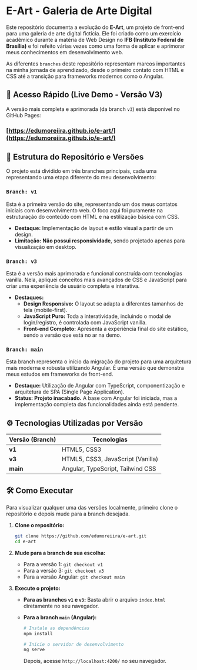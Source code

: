 # E-Art - Galeria de Arte Digital

Este repositório documenta a evolução do **E-Art**, um projeto de front-end para uma galeria de arte digital fictícia. Ele foi criado como um exercício acadêmico durante a matéria de Web Design no **IFB (Instituto Federal de Brasília)** e foi refeito várias vezes como uma forma de aplicar e aprimorar meus conhecimentos em desenvolvimento web.

As diferentes `branches` deste repositório representam marcos importantes na minha jornada de aprendizado, desde o primeiro contato com HTML e CSS até a transição para frameworks modernos como o Angular.

## 🚀 Acesso Rápido (Live Demo - Versão V3)

A versão mais completa e aprimorada (da branch `v3`) está disponível no GitHub Pages:

### **[https://edumoreiira.github.io/e-art/](https://edumoreiira.github.io/e-art/)**

## 🌳 Estrutura do Repositório e Versões

O projeto está dividido em três branches principais, cada uma representando uma etapa diferente do meu desenvolvimento:

### `Branch: v1`

Esta é a primeira versão do site, representando um dos meus contatos iniciais com desenvolvimento web. O foco aqui foi puramente na estruturação do conteúdo com HTML e na estilização básica com CSS.

  - **Destaque:** Implementação de layout e estilo visual a partir de um design.
  - **Limitação:** **Não possui responsividade**, sendo projetado apenas para visualização em desktop.

### `Branch: v3`

Esta é a versão mais aprimorada e funcional construída com tecnologias vanilla. Nela, apliquei conceitos mais avançados de CSS e JavaScript para criar uma experiência de usuário completa e interativa.

  - **Destaques:**
      - **Design Responsivo:** O layout se adapta a diferentes tamanhos de tela (mobile-first).
      - **JavaScript Puro:** Toda a interatividade, incluindo o modal de login/registro, é controlada com JavaScript vanilla.
      - **Front-end Completo:** Apresenta a experiência final do site estático, sendo a versão que está no ar na demo.

### `Branch: main`

Esta branch representa o início da migração do projeto para uma arquitetura mais moderna e robusta utilizando Angular. É uma versão que demonstra meus estudos em frameworks de front-end.

  - **Destaque:** Utilização de Angular com TypeScript, componentização e arquitetura de SPA (Single Page Application).
  - **Status:** **Projeto inacabado.** A base com Angular foi iniciada, mas a implementação completa das funcionalidades ainda está pendente.

## ⚙️ Tecnologias Utilizadas por Versão

| Versão (Branch) | Tecnologias                               |
| ----------------| ----------------------------------------- |
| **v1** | HTML5, CSS3                               |
| **v3** | HTML5, CSS3, JavaScript (Vanilla)         |
| **main** | Angular, TypeScript, Tailwind CSS         |

## 🛠️ Como Executar

Para visualizar qualquer uma das versões localmente, primeiro clone o repositório e depois mude para a branch desejada.

1.  **Clone o repositório:**

    ```bash
    git clone https://github.com/edumoreiira/e-art.git
    cd e-art
    ```

2.  **Mude para a branch de sua escolha:**

      - Para a versão 1: `git checkout v1`
      - Para a versão 3: `git checkout v3`
      - Para a versão Angular: `git checkout main`

3.  **Execute o projeto:**

      - **Para as branches `v1` e `v3`:**
        Basta abrir o arquivo `index.html` diretamente no seu navegador.

      - **Para a branch `main` (Angular):**

        ```bash
        # Instale as dependências
        npm install

        # Inicie o servidor de desenvolvimento
        ng serve
        ```

        Depois, acesse `http://localhost:4200/` no seu navegador.

